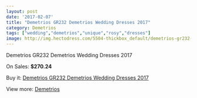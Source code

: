 ```yaml
---
layout: post
date: '2017-02-07'
title: "Demetrios GR232 Demetrios Wedding Dresses 2017"
category: Demetrios
tags: ["wedding","demetrios","unique","rosy","dresses"]
image: http://img.hectodress.com/5504-thickbox_default/demetrios-gr232-demetrios-wedding-dresses-2013.jpg
---
```

Demetrios GR232 Demetrios Wedding Dresses 2017

On Sales: **$270.24**
<a href="https://www.hectodress.com/demetrios/2747-demetrios-gr232-demetrios-wedding-dresses-2013.html"><amp-img layout="responsive" width="600" height="600" src="//img.hectodress.com/5504-thickbox_default/demetrios-gr232-demetrios-wedding-dresses-2013.jpg" alt="Demetrios GR232 Demetrios Wedding Dresses 2017 0" /></a>
<a href="https://www.hectodress.com/demetrios/2747-demetrios-gr232-demetrios-wedding-dresses-2013.html"><amp-img layout="responsive" width="600" height="600" src="//img.hectodress.com/5506-thickbox_default/demetrios-gr232-demetrios-wedding-dresses-2013.jpg" alt="Demetrios GR232 Demetrios Wedding Dresses 2017 1" /></a>
<a href="https://www.hectodress.com/demetrios/2747-demetrios-gr232-demetrios-wedding-dresses-2013.html"><amp-img layout="responsive" width="600" height="600" src="//img.hectodress.com/5505-thickbox_default/demetrios-gr232-demetrios-wedding-dresses-2013.jpg" alt="Demetrios GR232 Demetrios Wedding Dresses 2017 2" /></a>

Buy it: [Demetrios GR232 Demetrios Wedding Dresses 2017](https://www.hectodress.com/demetrios/2747-demetrios-gr232-demetrios-wedding-dresses-2013.html "Demetrios GR232 Demetrios Wedding Dresses 2017")

View more: [Demetrios](https://www.hectodress.com/47-demetrios "Demetrios")
